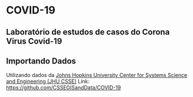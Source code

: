 # COVID-19
## Laboratório de estudos de casos do Corona Virus Covid-19
## Importando Dados
Utilizando dados da [Johns Hopkins University Center for Systems Science and Engineering (JHU CSSE)](https://github.com/CSSEGISandData/COVID-19)
Link: https://github.com/CSSEGISandData/COVID-19
